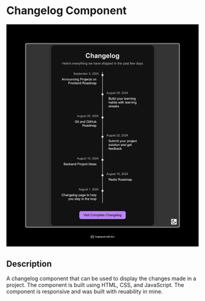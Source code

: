 # Changelog Component

![Changelog Component](Changelog%20Component.jpeg)

## Description

A changelog component that can be used to display the changes made in a project. The component is built using HTML, CSS, and JavaScript. The component is responsive and was built with reuability in mine.

